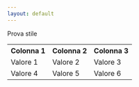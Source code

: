 ```yaml
---
layout: default
---
```


Prova stile

<table>
  <tr>
    <th>Colonna 1</th>
    <th>Colonna 2</th>
    <th>Colonna 3</th>
  </tr>
  <tr>
    <td>Valore 1</td>
    <td>Valore 2</td>
    <td>Valore 3</td>
  </tr>
  <tr>
    <td>Valore 4</td>
    <td>Valore 5</td>
    <td>Valore 6</td>
  </tr>
</table>

